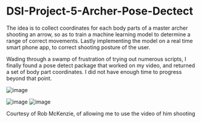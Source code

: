 # DSI-Project-5-Archer-Pose-Dectect

The idea is to collect coordinates for each body parts of a master archer shooting an arrow, so as to train a machine learning model to determine a range of correct movements. Lastly implementing the model on a real time smart phone app, to correct shooting posture of the user.

Wading through a swamp of frustration of trying out numerous scripts, I finally found a pose detect package that worked on my video, and returned a set of body part coordinates. I did not have enough time to progress beyond that point.


![image](https://user-images.githubusercontent.com/38799777/167057465-58238eb2-b958-4df7-8e38-6cc34c8de2ba.png)

![image](https://user-images.githubusercontent.com/38799777/167057310-2d6169bf-6658-48f0-9011-47d3e03425b0.png)
![image](https://user-images.githubusercontent.com/38799777/167057385-8846120c-2854-41ee-8a8b-4d8064df92e6.png)

Courtesy of Rob McKenzie, of allowing me to use the video of him shooting
